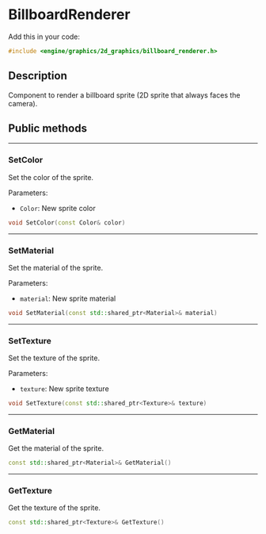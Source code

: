 # BillboardRenderer

Add this in your code:
```cpp
#include <engine/graphics/2d_graphics/billboard_renderer.h>
```

## Description

Component to render a billboard sprite (2D sprite that always faces the camera).

## Public methods

---
### SetColor
Set the color of the sprite.

Parameters:
- `Color`: New sprite color
```cpp
void SetColor(const Color& color)
```

---
### SetMaterial
Set the material of the sprite.

Parameters:
- `material`: New sprite material
```cpp
void SetMaterial(const std::shared_ptr<Material>& material)
```

---
### SetTexture
Set the texture of the sprite.

Parameters:
- `texture`: New sprite texture
```cpp
void SetTexture(const std::shared_ptr<Texture>& texture)
```

---
### GetMaterial
Get the material of the sprite.
```cpp
const std::shared_ptr<Material>& GetMaterial()
```

---
### GetTexture
Get the texture of the sprite.
```cpp
const std::shared_ptr<Texture>& GetTexture()
```
